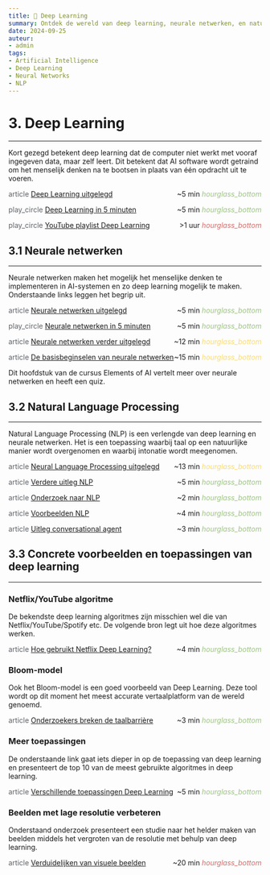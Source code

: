 ```yaml
---
title: 🧠 Deep Learning
summary: Ontdek de wereld van deep learning, neurale netwerken, en natural language processing met praktische voorbeelden en bronnen.
date: 2024-09-25
auteur:
- admin
tags:
- Artificial Intelligence
- Deep Learning
- Neural Networks
- NLP
---
```


# 3. Deep Learning

---

Kort gezegd betekent deep learning dat de computer niet werkt met vooraf ingegeven data, maar zelf leert. Dit betekent dat AI software wordt getraind om het menselijk denken na te bootsen in plaats van één opdracht uit te voeren.

<span class="material-symbols-outlined" style="color: #5f6368;">article</span> [Deep Learning uitgelegd](https://example.com/deep-learning-explained) <span style="float: right;">~5 min <i class="material-icons" style="color: #9DC384;">hourglass_bottom</i></span>

<span class="material-symbols-outlined" style="color: #5f6368;">play_circle</span> [Deep Learning in 5 minuten](https://example.com/deep-learning-5-minutes) <span style="float: right;">~5 min <i class="material-icons" style="color: #9DC384;">hourglass_bottom</i></span>

<span class="material-symbols-outlined" style="color: #5f6368;">play_circle</span> [YouTube playlist Deep Learning](https://example.com/youtube-deep-learning) <span style="float: right;">>1 uur <i class="material-icons" style="color: #D16D6A;">hourglass_bottom</i></span>

## 3.1 Neurale netwerken

---

Neurale netwerken maken het mogelijk het menselijke denken te implementeren in AI-systemen en zo deep learning mogelijk te maken. Onderstaande links leggen het begrip uit.

<span class="material-symbols-outlined" style="color: #5f6368;">article</span> [Neurale netwerken uitgelegd](https://example.com/neural-networks-explained) <span style="float: right;">~5 min <i class="material-icons" style="color: #9DC384;">hourglass_bottom</i></span>

<span class="material-symbols-outlined" style="color: #5f6368;">play_circle</span> [Neurale netwerken in 5 minuten](https://example.com/neural-networks-5-minutes) <span style="float: right;">~5 min <i class="material-icons" style="color: #9DC384;">hourglass_bottom</i></span>

<span class="material-symbols-outlined" style="color: #5f6368;">article</span> [Neurale netwerken verder uitgelegd](https://example.com/neural-networks-deep-dive) <span style="float: right;">~12 min <i class="material-icons" style="color: #F9DB78;">hourglass_bottom</i></span>

<span class="material-symbols-outlined" style="color: #5f6368;">article</span> [De basisbeginselen van neurale netwerken](https://example.com/neural-networks-basics) <span style="float: right;">~15 min <i class="material-icons" style="color: #F9DB78;">hourglass_bottom</i></span>

Dit hoofdstuk van de cursus Elements of AI vertelt meer over neurale netwerken en heeft een quiz.

## 3.2 Natural Language Processing

---

Natural Language Processing (NLP) is een verlengde van deep learning en neurale netwerken. Het is een toepassing waarbij taal op een natuurlijke manier wordt overgenomen en waarbij intonatie wordt meegenomen.

<span class="material-symbols-outlined" style="color: #5f6368;">article</span> [Neural Language Processing uitgelegd](https://example.com/nlp-explained) <span style="float: right;">~13 min <i class="material-icons" style="color: #F9DB78;">hourglass_bottom</i></span>

<span class="material-symbols-outlined" style="color: #5f6368;">article</span> [Verdere uitleg NLP](https://example.com/nlp-deep-dive) <span style="float: right;">~5 min <i class="material-icons" style="color: #9DC384;">hourglass_bottom</i></span>

<span class="material-symbols-outlined" style="color: #5f6368;">article</span> [Onderzoek naar NLP](https://example.com/nlp-research) <span style="float: right;">~2 min <i class="material-icons" style="color: #9DC384;">hourglass_bottom</i></span>

<span class="material-symbols-outlined" style="color: #5f6368;">article</span> [Voorbeelden NLP](https://example.com/nlp-examples) <span style="float: right;">~4 min <i class="material-icons" style="color: #9DC384;">hourglass_bottom</i></span>

<span class="material-symbols-outlined" style="color: #5f6368;">article</span> [Uitleg conversational agent](https://example.com/conversational-agent-explained) <span style="float: right;">~3 min <i class="material-icons" style="color: #9DC384;">hourglass_bottom</i></span>

## 3.3 Concrete voorbeelden en toepassingen van deep learning

---

### Netflix/YouTube algoritme

De bekendste deep learning algoritmes zijn misschien wel die van Netflix/YouTube/Spotify etc. De volgende bron legt uit hoe deze algoritmes werken.

<span class="material-symbols-outlined" style="color: #5f6368;">article</span> [Hoe gebruikt Netflix Deep Learning?](https://example.com/netflix-deep-learning) <span style="float: right;">~4 min <i class="material-icons" style="color: #9DC384;">hourglass_bottom</i></span>

### Bloom-model

Ook het Bloom-model is een goed voorbeeld van Deep Learning. Deze tool wordt op dit moment het meest accurate vertaalplatform van de wereld genoemd.

<span class="material-symbols-outlined" style="color: #5f6368;">article</span> [Onderzoekers breken de taalbarrière](https://example.com/bloom-model) <span style="float: right;">~3 min <i class="material-icons" style="color: #9DC384;">hourglass_bottom</i></span>

### Meer toepassingen

De onderstaande link gaat iets dieper in op de toepassing van deep learning en presenteert de top 10 van de meest gebruikte algoritmes in deep learning.

<span class="material-symbols-outlined" style="color: #5f6368;">article</span> [Verschillende toepassingen Deep Learning](https://example.com/deep-learning-applications) <span style="float: right;">~5 min <i class="material-icons" style="color: #9DC384;">hourglass_bottom</i></span>

### Beelden met lage resolutie verbeteren

Onderstaand onderzoek presenteert een studie naar het helder maken van beelden middels het vergroten van de resolutie met behulp van deep learning.

<span class="material-symbols-outlined" style="color: #5f6368;">article</span> [Verduidelijken van visuele beelden](https://example.com/image-enhancement) <span style="float: right;">~20 min <i class="material-icons" style="color: #D16D6A;">hourglass_bottom</i></span>